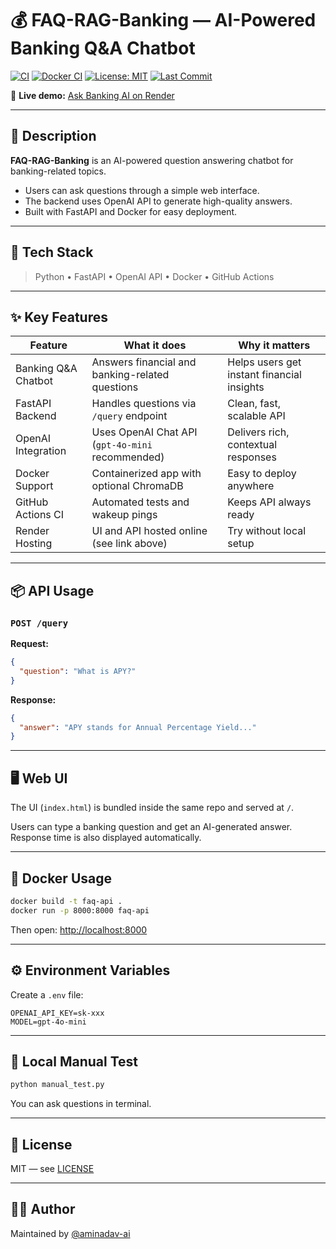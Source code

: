 # 💰 FAQ-RAG-Banking — AI-Powered Banking Q&A Chatbot

[![CI](https://github.com/aminadav-ai/FAQ-RAG-Banking/actions/workflows/tests.yml/badge.svg)](https://github.com/aminadav-ai/FAQ-RAG-Banking/actions/workflows/tests.yml)
[![Docker CI](https://github.com/aminadav-ai/FAQ-RAG-Banking/actions/workflows/docker-test.yml/badge.svg)](https://github.com/aminadav-ai/FAQ-RAG-Banking/actions/workflows/docker-test.yml)
[![License: MIT](https://img.shields.io/badge/license-MIT-blue.svg)](LICENSE)
[![Last Commit](https://img.shields.io/github/last-commit/aminadav-ai/FAQ-RAG-Banking.svg)](https://github.com/aminadav-ai/FAQ-RAG-Banking/commits/main)

🚀 **Live demo:** [Ask Banking AI on Render](https://faq-api-014l.onrender.com)

---

## 🎯 Description

**FAQ-RAG-Banking** is an AI-powered question answering chatbot for banking-related topics.

- Users can ask questions through a simple web interface.
- The backend uses OpenAI API to generate high-quality answers.
- Built with FastAPI and Docker for easy deployment.

---

## 🧰 Tech Stack

> Python • FastAPI • OpenAI API • Docker • GitHub Actions

---

## ✨ Key Features

| Feature                | What it does                                              | Why it matters                                |
|------------------------|-----------------------------------------------------------|------------------------------------------------|
| Banking Q&A Chatbot    | Answers financial and banking-related questions           | Helps users get instant financial insights     |
| FastAPI Backend        | Handles questions via `/query` endpoint                   | Clean, fast, scalable API                     |
| OpenAI Integration     | Uses OpenAI Chat API (`gpt-4o-mini` recommended)           | Delivers rich, contextual responses           |
| Docker Support         | Containerized app with optional ChromaDB                 | Easy to deploy anywhere                       |
| GitHub Actions CI      | Automated tests and wakeup pings                          | Keeps API always ready                        |
| Render Hosting         | UI and API hosted online (see link above)                | Try without local setup                       |

---

## 📦 API Usage

### `POST /query`

**Request:**

```json
{
  "question": "What is APY?"
}
```

**Response:**

```json
{
  "answer": "APY stands for Annual Percentage Yield..."
}
```

---

## 🖥️ Web UI

The UI (`index.html`) is bundled inside the same repo and served at `/`.

Users can type a banking question and get an AI-generated answer.  
Response time is also displayed automatically.

---

## 🐳 Docker Usage

```bash
docker build -t faq-api .
docker run -p 8000:8000 faq-api
```

Then open: [http://localhost:8000](http://localhost:8000)

---

## ⚙️ Environment Variables

Create a `.env` file:

```
OPENAI_API_KEY=sk-xxx
MODEL=gpt-4o-mini
```

---

## 🧪 Local Manual Test

```bash
python manual_test.py
```

You can ask questions in terminal.

---

## 📄 License

MIT — see [LICENSE](LICENSE)

---

## 🙋‍♂️ Author

Maintained by [@aminadav-ai](https://github.com/aminadav-ai)
